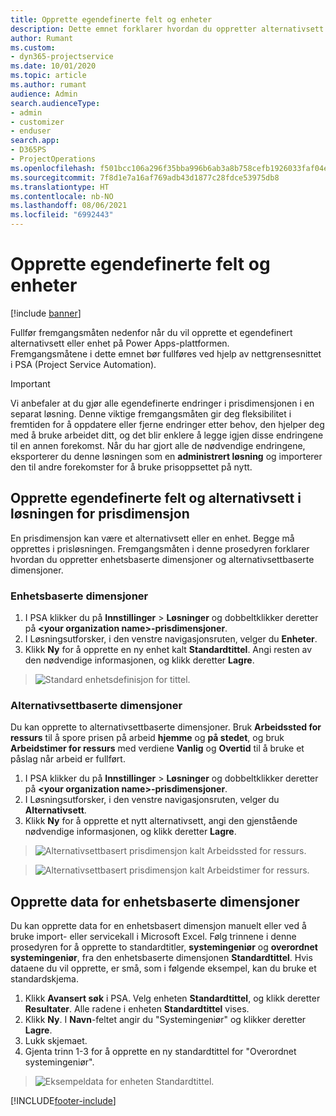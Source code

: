 ```yaml
---
title: Opprette egendefinerte felt og enheter
description: Dette emnet forklarer hvordan du oppretter alternativsett og enheter i din egen løsning på Power Apps-plattformen.
author: Rumant
ms.custom:
- dyn365-projectservice
ms.date: 10/01/2020
ms.topic: article
ms.author: rumant
audience: Admin
search.audienceType:
- admin
- customizer
- enduser
search.app:
- D365PS
- ProjectOperations
ms.openlocfilehash: f501bcc106a296f35bba996b6ab3a8b758cefb1926033faf04ee23c42bc94d39
ms.sourcegitcommit: 7f8d1e7a16af769adb43d1877c28fdce53975db8
ms.translationtype: HT
ms.contentlocale: nb-NO
ms.lasthandoff: 08/06/2021
ms.locfileid: "6992443"
---
```

# <a name="create-custom-fields-and-entities"></a>Opprette egendefinerte felt og enheter 

[!include [banner](../includes/psa-now-project-operations.md)]

Fullfør fremgangsmåten nedenfor når du vil opprette et egendefinert alternativsett eller enhet på Power Apps-plattformen.  
Fremgangsmåtene i dette emnet bør fullføres ved hjelp av nettgrensesnittet i PSA (Project Service Automation).

> [!IMPORTANT]
> Vi anbefaler at du gjør alle egendefinerte endringer i prisdimensjonen i en separat løsning. Denne viktige fremgangsmåten gir deg fleksibilitet i fremtiden for å oppdatere eller fjerne endringer etter behov, den hjelper deg med å bruke arbeidet ditt, og det blir enklere å legge igjen disse endringene til en annen forekomst. Når du har gjort alle de nødvendige endringene, eksporterer du denne løsningen som en **administrert løsning** og importerer den til andre forekomster for å bruke prisoppsettet på nytt.

  
## <a name="create-custom-fields-and-option-sets-in-the-pricing-dimension-solution"></a>Opprette egendefinerte felt og alternativsett i løsningen for prisdimensjon

En prisdimensjon kan være et alternativsett eller en enhet. Begge må opprettes i prisløsningen. Fremgangsmåten i denne prosedyren forklarer hvordan du oppretter enhetsbaserte dimensjoner og alternativsettbaserte dimensjoner.

### <a name="entity-based-dimensions"></a>Enhetsbaserte dimensjoner

1. I PSA klikker du på **Innstillinger** > **Løsninger** og dobbeltklikker deretter på **\<your organization name>-prisdimensjoner**.
2. I Løsningsutforsker, i den venstre navigasjonsruten, velger du **Enheter**.
3. Klikk **Ny** for å opprette en ny enhet kalt **Standardtittel**. Angi resten av den nødvendige informasjonen, og klikk deretter **Lagre**.

> ![Standard enhetsdefinisjon for tittel.](media/Standard-Title-entity-definition.png)


### <a name="option-set-based-dimensions"></a>Alternativsettbaserte dimensjoner 
Du kan opprette to alternativsettbaserte dimensjoner. Bruk **Arbeidssted for ressurs** til å spore prisen på arbeid **hjemme** og **på stedet**, og bruk **Arbeidstimer for ressurs** med verdiene **Vanlig** og **Overtid** til å bruke et påslag når arbeid er fullført.


1. I PSA klikker du på **Innstillinger** > **Løsninger** og dobbeltklikker deretter på **\<your organization name>-prisdimensjoner**. 
2. I Løsningsutforsker, i den venstre navigasjonsruten, velger du **Alternativsett**. 
3. Klikk **Ny** for å opprette et nytt alternativsett, angi den gjenstående nødvendige informasjonen, og klikk deretter **Lagre**.

> ![Alternativsettbasert prisdimensjon kalt Arbeidssted for ressurs.](media/Option-set-PD-called-Resource-Work-Location.png)

> ![Alternativsettbasert prisdimensjon kalt Arbeidstimer for ressurs.](media/Option-set-PD-called-Resource-Work-Hours.PNG)


## <a name="create-data-for-entity-based-dimensions"></a>Opprette data for enhetsbaserte dimensjoner

Du kan opprette data for en enhetsbasert dimensjon manuelt eller ved å bruke import- eller servicekall i Microsoft Excel. Følg trinnene i denne prosedyren for å opprette to standardtitler, **systemingeniør** og **overordnet systemingeniør**, fra den enhetsbaserte dimensjonen **Standardtittel**. Hvis dataene du vil opprette, er små, som i følgende eksempel, kan du bruke et standardskjema.

1. Klikk **Avansert søk** i PSA. Velg enheten **Standardtittel**, og klikk deretter **Resultater**. Alle radene i enheten **Standardtittel** vises.
2. Klikk **Ny**. I **Navn**-feltet angir du "Systemingeniør" og klikker deretter **Lagre**.
3. Lukk skjemaet. 
4. Gjenta trinn 1-3 for å opprette en ny standardtittel for "Overordnet systemingeniør".

> ![Eksempeldata for enheten Standardtittel.](media/ST-data.png)




[!INCLUDE[footer-include](../includes/footer-banner.md)]